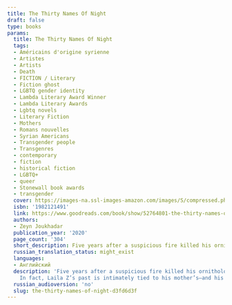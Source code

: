 ```yaml
---
title: The Thirty Names Of Night
draft: false
type: books
params:
  title: The Thirty Names Of Night
  tags:
  - Américains d'origine syrienne
  - Artistes
  - Artists
  - Death
  - FICTION / Literary
  - Fiction ghost
  - LGBTQ gender identity
  - Lambda Literary Award Winner
  - Lambda Literary Awards
  - Lgbtq novels
  - Literary Fiction
  - Mothers
  - Romans nouvelles
  - Syrian Americans
  - Transgender people
  - Transgenres
  - contemporary
  - fiction
  - historical fiction
  - LGBTQ+
  - queer
  - Stonewall book awards
  - transgender
  cover: https://images-na.ssl-images-amazon.com/images/S/compressed.photo.goodreads.com/books/1581854704i/52764801.jpg
  isbn: '1982121491'
  link: https://www.goodreads.com/book/show/52764801-the-thirty-names-of-night
  authors:
  - Zeyn Joukhadar
  publication_year: '2020'
  page_count: '304'
  short_description: Five years after a suspicious fire killed his ornithologist mother, a closeted Syrian American trans boy sheds his birth name and searches for a new one. He has been unable to paint since his...
  russian_translation_status: might_exist
  languages:
  - Английский
  description: 'Five years after a suspicious fire killed his ornithologist mother, a closeted Syrian American trans boy sheds his birth name and searches for a new one. He has been unable to paint since his mother’s ghost has begun to visit him each evening. As his grandmother’s sole caretaker, he spends his days cooped up in their apartment, avoiding his neighborhood masjid, his estranged sister, and even his best friend (who also happens to be his longtime crush). The only time he feels truly free is when he slips out at night to paint murals on buildings in the once-thriving Manhattan neighborhood known as Little Syria.One night, he enters the abandoned community house and finds the tattered journal of a Syrian American artist named Laila Z, who dedicated her career to painting the birds of North America. She famously and mysteriously disappeared more than sixty years before, but her journal contains proof that both his mother and Laila Z encountered the same rare bird before their deaths.
    In fact, Laila Z’s past is intimately tied to his mother’s—and his grandmother’s—in ways he never could have expected. Even more surprising, Laila Z’s story reveals the histories of queer and transgender people within his own community that he never knew. Realizing that he isn’t and has never been alone, he has the courage to officially claim a new name: Nadir, an Arabic name meaningrare.As unprecedented numbers of birds are mysteriously drawn to the New York City skies, Nadir enlists the help of his family and friends to unravel what happened to Laila Z and the rare bird his mother died trying to save. Following his mother’s ghost, he uncovers the silences kept in the name of survival by his own community, his own family, and within himself, and discovers the family that was there all along.Featuring Zeyn Joukhadar’s signature storytelling,The Thirty Names of Nightis a timely exploration of how we all search for and ultimately embrace who we are.'
  russian_audioversion: 'no'
  slug: the-thirty-names-of-night-d3fd6d3f
---
```

